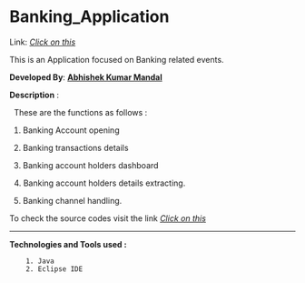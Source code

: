 # Banking_Application

Link: <a href="https://abhishek-abhi.github.io/Banking_Application/"><i>Click on this</i></a>

This is an Application focused on Banking related events.

<strong>Developed By</strong>:  <a href="https://abhishek-abhi.github.io/"><strong>Abhishek Kumar Mandal</strong></a>


<strong>Description</strong> :

   These are the functions as follows :
   
   1. Banking Account opening
   
   2. Banking transactions details
   
   3. Banking account holders dashboard
   
   4. Banking account holders details extracting.

   5. Banking channel handling.
   
   To check the source codes visit the link <a href="https://github.com/abhishek-abhi/Banking_Application/tree/developer"><i>Click on this</i></a>
   
   
<hr><strong>Technologies and Tools used :</strong>


        1. Java
        2. Eclipse IDE
        
        
        
        
